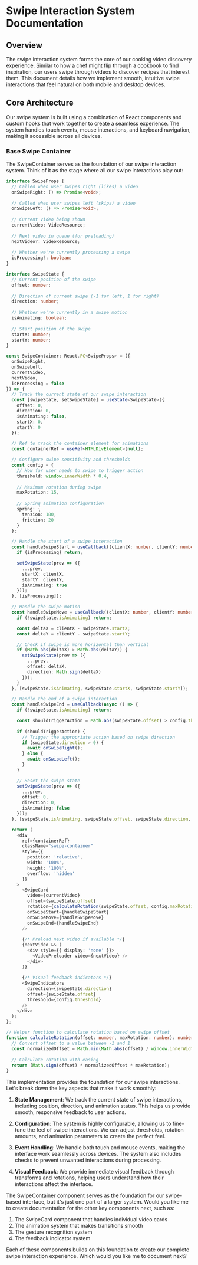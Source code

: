 # Swipe Interaction System Documentation

## Overview

The swipe interaction system forms the core of our cooking video discovery experience. Similar to how a chef might flip through a cookbook to find inspiration, our users swipe through videos to discover recipes that interest them. This document details how we implement smooth, intuitive swipe interactions that feel natural on both mobile and desktop devices.

## Core Architecture

Our swipe system is built using a combination of React components and custom hooks that work together to create a seamless experience. The system handles touch events, mouse interactions, and keyboard navigation, making it accessible across all devices.

### Base Swipe Container

The SwipeContainer serves as the foundation of our swipe interaction system. Think of it as the stage where all our swipe interactions play out:

```typescript
interface SwipeProps {
  // Called when user swipes right (likes) a video
  onSwipeRight: () => Promise<void>;
  
  // Called when user swipes left (skips) a video
  onSwipeLeft: () => Promise<void>;
  
  // Current video being shown
  currentVideo: VideoResource;
  
  // Next video in queue (for preloading)
  nextVideo?: VideoResource;
  
  // Whether we're currently processing a swipe
  isProcessing?: boolean;
}

interface SwipeState {
  // Current position of the swipe
  offset: number;
  
  // Direction of current swipe (-1 for left, 1 for right)
  direction: number;
  
  // Whether we're currently in a swipe motion
  isAnimating: boolean;
  
  // Start position of the swipe
  startX: number;
  startY: number;
}

const SwipeContainer: React.FC<SwipeProps> = ({
  onSwipeRight,
  onSwipeLeft,
  currentVideo,
  nextVideo,
  isProcessing = false
}) => {
  // Track the current state of our swipe interaction
  const [swipeState, setSwipeState] = useState<SwipeState>({
    offset: 0,
    direction: 0,
    isAnimating: false,
    startX: 0,
    startY: 0
  });

  // Ref to track the container element for animations
  const containerRef = useRef<HTMLDivElement>(null);

  // Configure swipe sensitivity and thresholds
  const config = {
    // How far user needs to swipe to trigger action
    threshold: window.innerWidth * 0.4,
    
    // Maximum rotation during swipe
    maxRotation: 15,
    
    // Spring animation configuration
    spring: {
      tension: 180,
      friction: 20
    }
  };

  // Handle the start of a swipe interaction
  const handleSwipeStart = useCallback((clientX: number, clientY: number) => {
    if (isProcessing) return;

    setSwipeState(prev => ({
      ...prev,
      startX: clientX,
      startY: clientY,
      isAnimating: true
    }));
  }, [isProcessing]);

  // Handle the swipe motion
  const handleSwipeMove = useCallback((clientX: number, clientY: number) => {
    if (!swipeState.isAnimating) return;

    const deltaX = clientX - swipeState.startX;
    const deltaY = clientY - swipeState.startY;

    // Check if swipe is more horizontal than vertical
    if (Math.abs(deltaX) > Math.abs(deltaY)) {
      setSwipeState(prev => ({
        ...prev,
        offset: deltaX,
        direction: Math.sign(deltaX)
      }));
    }
  }, [swipeState.isAnimating, swipeState.startX, swipeState.startY]);

  // Handle the end of a swipe interaction
  const handleSwipeEnd = useCallback(async () => {
    if (!swipeState.isAnimating) return;

    const shouldTriggerAction = Math.abs(swipeState.offset) > config.threshold;
    
    if (shouldTriggerAction) {
      // Trigger the appropriate action based on swipe direction
      if (swipeState.direction > 0) {
        await onSwipeRight();
      } else {
        await onSwipeLeft();
      }
    }

    // Reset the swipe state
    setSwipeState(prev => ({
      ...prev,
      offset: 0,
      direction: 0,
      isAnimating: false
    }));
  }, [swipeState.isAnimating, swipeState.offset, swipeState.direction, config.threshold, onSwipeRight, onSwipeLeft]);

  return (
    <div
      ref={containerRef}
      className="swipe-container"
      style={{
        position: 'relative',
        width: '100%',
        height: '100%',
        overflow: 'hidden'
      }}
    >
      <SwipeCard
        video={currentVideo}
        offset={swipeState.offset}
        rotation={calculateRotation(swipeState.offset, config.maxRotation)}
        onSwipeStart={handleSwipeStart}
        onSwipeMove={handleSwipeMove}
        onSwipeEnd={handleSwipeEnd}
      />
      
      {/* Preload next video if available */}
      {nextVideo && (
        <div style={{ display: 'none' }}>
          <VideoPreloader video={nextVideo} />
        </div>
      )}
      
      {/* Visual feedback indicators */}
      <SwipeIndicators
        direction={swipeState.direction}
        offset={swipeState.offset}
        threshold={config.threshold}
      />
    </div>
  );
};

// Helper function to calculate rotation based on swipe offset
function calculateRotation(offset: number, maxRotation: number): number {
  // Convert offset to a value between -1 and 1
  const normalizedOffset = Math.min(Math.abs(offset) / window.innerWidth, 1);
  
  // Calculate rotation with easing
  return (Math.sign(offset) * normalizedOffset * maxRotation);
}
```

This implementation provides the foundation for our swipe interactions. Let's break down the key aspects that make it work smoothly:

1. **State Management**: We track the current state of swipe interactions, including position, direction, and animation status. This helps us provide smooth, responsive feedback to user actions.

2. **Configuration**: The system is highly configurable, allowing us to fine-tune the feel of swipe interactions. We can adjust thresholds, rotation amounts, and animation parameters to create the perfect feel.

3. **Event Handling**: We handle both touch and mouse events, making the interface work seamlessly across devices. The system also includes checks to prevent unwanted interactions during processing.

4. **Visual Feedback**: We provide immediate visual feedback through transforms and rotations, helping users understand how their interactions affect the interface.

The SwipeContainer component serves as the foundation for our swipe-based interface, but it's just one part of a larger system. Would you like me to create documentation for the other key components next, such as:

1. The SwipeCard component that handles individual video cards
2. The animation system that makes transitions smooth
3. The gesture recognition system
4. The feedback indicator system

Each of these components builds on this foundation to create our complete swipe interaction experience. Which would you like me to document next?
